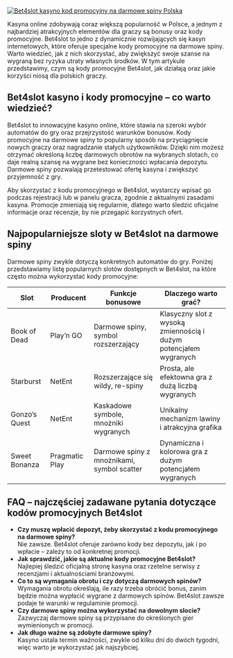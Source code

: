 [![Bet4slot kasyno kod promocyjny na darmowe spiny Polska](https://123-caf.pages.dev/gitsignup.png)](https://vrmoo.ru/Bt82HjjY)

<p>Kasyna online zdobywają coraz większą popularność w Polsce, a jednym z najbardziej atrakcyjnych elementów dla graczy są bonusy oraz kody promocyjne. Bet4slot to jedno z dynamicznie rozwijających się kasyn internetowych, które oferuje specjalne kody promocyjne na darmowe spiny. Warto wiedzieć, jak z nich skorzystać, aby zwiększyć swoje szanse na wygraną bez ryzyka utraty własnych środków. W tym artykule przedstawimy, czym są kody promocyjne Bet4slot, jak działają oraz jakie korzyści niosą dla polskich graczy.</p>  <h2>Bet4slot kasyno i kody promocyjne – co warto wiedzieć?</h2> <p>Bet4slot to innowacyjne kasyno online, które stawia na szeroki wybór automatów do gry oraz przejrzystość warunków bonusów. Kody promocyjne na darmowe spiny to popularny sposób na przyciągnięcie nowych graczy oraz nagradzanie stałych użytkowników. Dzięki nim możesz otrzymać określoną liczbę darmowych obrotów na wybranych slotach, co daje realną szansę na wygrane bez konieczności wpłacania depozytu. Darmowe spiny pozwalają przetestować ofertę kasyna i zwiększyć przyjemność z gry.</p> <p>Aby skorzystać z kodu promocyjnego w Bet4slot, wystarczy wpisać go podczas rejestracji lub w panelu gracza, zgodnie z aktualnymi zasadami kasyna. Promocje zmieniają się regularnie, dlatego warto śledzić oficjalne informacje oraz recenzje, by nie przegapić korzystnych ofert.</p>  <h2>Najpopularniejsze sloty w Bet4slot na darmowe spiny</h2> <p>Darmowe spiny zwykle dotyczą konkretnych automatów do gry. Poniżej przedstawiamy listę popularnych slotów dostępnych w Bet4slot, na które często można wykorzystać kody promocyjne:</p>  <table>   <thead>     <tr>       <th>Slot</th>       <th>Producent</th>       <th>Funkcje bonusowe</th>       <th>Dlaczego warto grać?</th>     </tr>   </thead>   <tbody>     <tr>       <td>Book of Dead</td>       <td>Play’n GO</td>       <td>Darmowe spiny, symbol rozszerzający</td>       <td>Klasyczny slot z wysoką zmiennością i dużym potencjałem wygranych</td>     </tr>     <tr>       <td>Starburst</td>       <td>NetEnt</td>       <td>Rozszerzające się wildy, re-spiny</td>       <td>Prosta, ale efektowna gra z dużą liczbą wygranych</td>     </tr>     <tr>       <td>Gonzo’s Quest</td>       <td>NetEnt</td>       <td>Kaskadowe symbole, mnożniki wygranych</td>       <td>Unikalny mechanizm lawiny i atrakcyjna grafika</td>     </tr>     <tr>       <td>Sweet Bonanza</td>       <td>Pragmatic Play</td>       <td>Darmowe spiny z mnożnikami, symbol scatter</td>       <td>Dynamiczna i kolorowa gra z dużym potencjałem wygranych</td>     </tr>   </tbody> </table>  <h2>FAQ – najczęściej zadawane pytania dotyczące kodów promocyjnych Bet4slot</h2> <ul>   <li><strong>Czy muszę wpłacić depozyt, żeby skorzystać z kodu promocyjnego na darmowe spiny?</strong><br>Nie zawsze. Bet4slot oferuje zarówno kody bez depozytu, jak i po wpłacie – zależy to od konkretnej promocji.</li>   <li><strong>Jak sprawdzić, jakie są aktualne kody promocyjne Bet4slot?</strong><br>Najlepiej śledzić oficjalną stronę kasyna oraz rzetelne serwisy z recenzjami i aktualnościami branżowymi.</li>   <li><strong>Co to są wymagania obrotu i czy dotyczą darmowych spinów?</strong><br>Wymagania obrotu określają, ile razy trzeba obrócić bonus, zanim będzie można wypłacić wygrane z darmowych spinów. Bet4slot zawsze podaje te warunki w regulaminie promocji.</li>   <li><strong>Czy darmowe spiny można wykorzystać na dowolnym slocie?</strong><br>Zazwyczaj darmowe spiny są przypisane do określonych gier wymienionych w promocji.</li>   <li><strong>Jak długo ważne są zdobyte darmowe spiny?</strong><br>Kasyno ustala termin ważności, zwykle od kilku dni do dwóch tygodni, więc warto je wykorzystać jak najszybciej.</li> </ul>